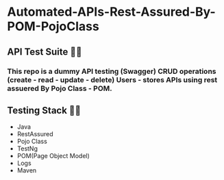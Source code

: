 # Automated-APIs-Rest-Assured-By-POM-PojoClass
 <h2> API Test Suite 🚀🚀 </h2>

<h3>This repo is a dummy API testing (Swagger) CRUD operations (create - read - update - delete) Users - stores APIs using rest assuered By Pojo Class - POM.</h3>

<h2> Testing Stack 🚀🚀 </h2>

- Java
- RestAssured
- Pojo Class
- TestNg
- POM(Page Object Model)
- Logs
- Maven




